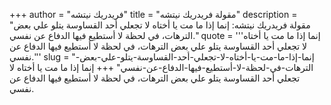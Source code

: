 +++
author = "فريدريك نيتشه"
title = "مقولة فريدريك نيتشه"
description = "مقولة فريدريك نيتشه: إنما إذا ما مت يا أختاه لا تجعلي أحد القساوسة يتلو علي بعض الترهات، في لحظة لا أستطيع فيها الدفاع عن نفسي."
quote = '''إنما إذا ما مت يا أختاه لا تجعلي أحد القساوسة يتلو علي بعض الترهات، في لحظة لا أستطيع فيها الدفاع عن نفسي.'''
slug = "إنما-إذا-ما-مت-يا-أختاه-لا-تجعلي-أحد-القساوسة-يتلو-علي-بعض-الترهات-في-لحظة-لا-أستطيع-فيها-الدفاع-عن-نفسي"
+++
إنما إذا ما مت يا أختاه لا تجعلي أحد القساوسة يتلو علي بعض الترهات، في لحظة لا أستطيع فيها الدفاع عن نفسي.
